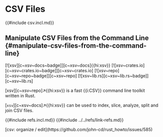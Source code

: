 # CSV Files

{{#include csv.incl.md}}

## Manipulate CSV Files from the Command Line {#manipulate-csv-files-from-the-command-line}

[![xsv][c~xsv~docs~badge]][c~xsv~docs]{{hi:xsv}}
[![xsv~crates.io][c~xsv~crates.io~badge]][c~xsv~crates.io]
[![xsv~repo][c~xsv~repo~badge]][c~xsv~repo]
[![xsv~lib.rs][c~xsv~lib.rs~badge]][c~xsv~lib.rs]

[xsv][c~xsv~repo]↗{{hi:xsv}} is a fast {{i:CSV}} command line toolkit written in Rust.

[`xsv`][c~xsv~docs]↗{{hi:xsv}} can be used to index, slice, analyze, split and join CSV files.

{{#include refs.incl.md}}
{{#include ../../refs/link-refs.md}}

<div class="hidden">
[csv: organize / edit](https://github.com/john-cd/rust_howto/issues/585)
</div>
